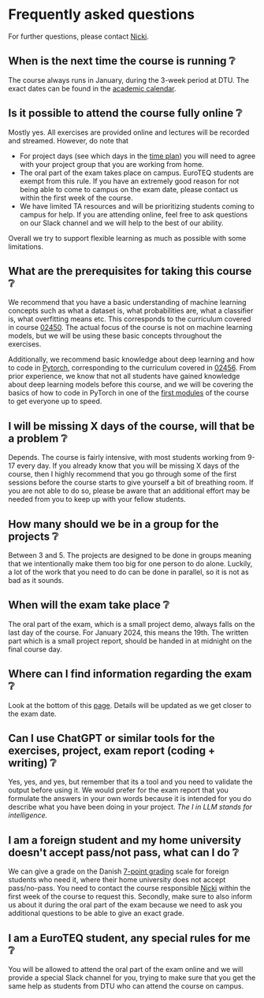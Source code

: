 # Frequently asked questions

For further questions, please contact [Nicki](mailto:nsde@dtu.com).

## When is the next time the course is running ❔

The course always runs in January, during the 3-week period at DTU. The exact dates can be found in the
[academic calendar](https://www.dtu.dk/english/education/student-guide/studying-at-dtu/academic-calendar).

## Is it possible to attend the course fully online ❔

Mostly yes. All exercises are provided online and lectures will be recorded and streamed. However, do note that

* For project days (see which days in the [time plan](timeplan.md)) you will need to agree with your project group that
    you are working from home.
* The oral part of the exam takes place on campus. EuroTEQ students are exempt from this rule. If you have an
    extremely good reason for not being able to come to campus on the exam date, please contact us within the first
    week of the course.
* We have limited TA resources and will be prioritizing students coming to campus for help. If you are attending online,
    feel free to ask questions on our Slack channel and we will help to the best of our ability.

Overall we try to support flexible learning as much as possible with some limitations.

## What are the prerequisites for taking this course ❔

We recommend that you have a basic understanding of machine learning concepts such as what a dataset is, what
probabilities are, what a classifier is, what overfitting means etc. This corresponds to the curriculum covered in
course [02450](https://kurser.dtu.dk/course/02450). The actual focus of the course is not on machine learning models,
but we will be using these basic concepts throughout the exercises.

Additionally, we recommend basic knowledge about deep learning and how to code in [Pytorch](https://pytorch.org/),
corresponding to the curriculum covered in [02456](https://kurser.dtu.dk/course/02456). From prior experience, we know
that not all students have gained knowledge about deep learning models before this course, and we will be covering the
basics of how to code in PyTorch in one of the
[first modules](../s1_development_environment/deep_learning_software.md) of the course to get everyone up to speed.

## I will be missing X days of the course, will that be a problem ❔

Depends. The course is fairly intensive, with most students working from 9-17 every day. If you already know that you
will be missing X days of the course, then I highly recommend that you go through some of the first sessions before
the course starts to give yourself a bit of breathing room. If you are not able to do so, please be aware that an
additional effort may be needed from you to keep up with your fellow students.

## How many should we be in a group for the projects ❔

Between 3 and 5. The projects are designed to be done in groups meaning that we intentionally make them too big for
one person to do alone. Luckily, a lot of the work that you need to do can be done in parallel, so it is not as bad
as it sounds.

## When will the exam take place ❔

The oral part of the exam, which is a small project demo, always falls on the last day of the course. For January 2024,
this means the 19th. The written part which is a small project report, should be handed in at midnight on the final
course day.

## Where can I find information regarding the exam ❔

Look at the bottom of this [page](projects.md). Details will be updated as we get closer to the exam date.

## Can I use ChatGPT or similar tools for the exercises, project, exam report (coding + writing) ❔

Yes, yes, and yes, but remember that its a tool and you need to validate the output before using it. We would prefer
for the exam report that you formulate the answers in your own words because it is intended for you do describe what
you have been doing in your project. *The I in LLM stands for intelligence.*

## I am a foreign student and my home university doesn't accept pass/not pass, what can I do ❔

We can give a grade on the Danish
[7-point grading](https://ufm.dk/en/education/the-danish-education-system/grading-system) scale for foreign students who
need it, where their home university does not accept pass/no-pass. You need to contact the course responsible
[Nicki](mailto:nsde@dtu.com) within the first week of the course to request this. Secondly, make sure to also inform us
about it during the oral part of the exam because we need to ask you additional questions to be able to give an exact
grade.

## I am a EuroTEQ student, any special rules for me ❔

You will be allowed to attend the oral part of the exam online and we will provide a special Slack channel for you,
trying to make sure that you get the same help as students from DTU who can attend the course on campus.
